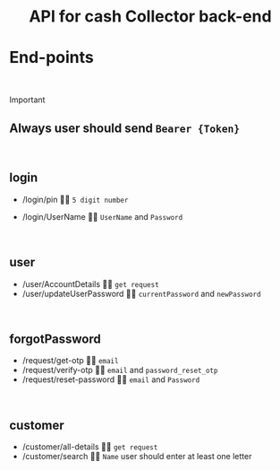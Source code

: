 <h1 align="center"> API for cash Collector back-end </h1>

# End-points

<br>

> [!IMPORTANT]
> ## Always user should send `Bearer {Token}`

<br>

## login
- /login/pin 🙇‍♂️ `5 digit number`
- /login/UserName 🙇‍♂️ `UserName`  and `Password`

  <br>

## user
- /user/AccountDetails 🙇‍♂️ `get request`
- /user/updateUserPassword 🙇‍♂️ `currentPassword` and `newPassword`

<br>

## forgotPassword
- /request/get-otp 🙇‍♂️ `email`
- /request/verify-otp 🙇‍♂️ `email` and `password_reset_otp`
- /request/reset-password 🙇‍♂️ `email` and `Password`

<br>

## customer
- /customer/all-details 🙇‍♂️ `get request`
- /customer/search 🙇‍♂️ `Name` user should enter at least one letter
